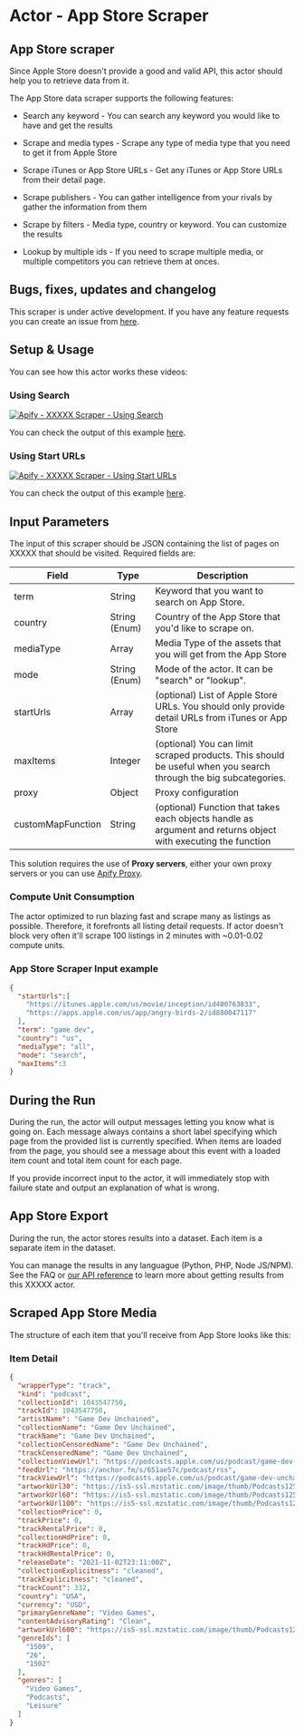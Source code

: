 # Actor - App Store Scraper

## App Store scraper

Since Apple Store doesn't provide a good and valid API, this actor should help you to retrieve data from it.

The App Store data scraper supports the following features:

-   Search any keyword - You can search any keyword you would like to have and get the results

-   Scrape and media types - Scrape any type of media type that you need to get it from Apple Store

-   Scrape iTunes or App Store URLs - Get any iTunes or App Store URLs from their detail page.

-   Scrape publishers - You can gather intelligence from your rivals by gather the information from them

-   Scrape by filters - Media type, country or keyword. You can customize the results

-   Lookup by multiple ids - If you need to scrape multiple media, or multiple competitors you can retrieve them at onces.

## Bugs, fixes, updates and changelog

This scraper is under active development. If you have any feature requests you can create an issue from [here](https://github.com/tugkan/appstore-scraper/issues).

## Setup & Usage

You can see how this actor works these videos:

### Using Search

[![Apify - XXXXX Scraper - Using Search](https://img.youtube.com/vi/7rpRBlIE--o/0.jpg)](https://www.youtube.com/watch?v=7rpRBlIE--o)

You can check the output of this example [here](https://api.apify.com/v2/datasets/AVTdGvcS2iOjDgAaV/items?clean=true&format=json).

### Using Start URLs

[![Apify - XXXXX Scraper - Using Start URLs](https://img.youtube.com/vi/ProePJ_1pwA/0.jpg)](https://www.youtube.com/watch?v=ProePJ_1pwA)

You can check the output of this example [here](https://api.apify.com/v2/datasets/yiZ9wm15WMTdmdH8L/items?clean=true&format=json).

## Input Parameters

The input of this scraper should be JSON containing the list of pages on XXXXX that should be visited. Required fields are:

| Field                | Type    | Description                                                                                                                                                                                                    |
| -------------------- | ------- | -------------------------------------------------------------------------------------------------------------------------------------------------------------------------------------------------------------- |
| term               | String  |  Keyword that you want to search on App Store.                                                                                                                                                       |
| country       | String (Enum) | Country of the App Store that you'd like to scrape on. |
| mediaType            | Array   |  Media Type of the assets that you will get from the App Store                                                                                                        |
| mode              | String (Enum) | Mode of the actor. It can be "search" or "lookup".                                                          |
| startUrls            | Array   | (optional) List of Apple Store URLs. You should only provide detail URLs from iTunes or App Store                                                                                                                 |
| maxItems             | Integer | (optional) You can limit scraped products. This should be useful when you search through the big subcategories.                                                                                                |
| proxy                | Object  | Proxy configuration                                                                                                                                                                                            |
| customMapFunction | String  | (optional) Function that takes each objects handle as argument and returns object with executing the function                                                                                                                     |

This solution requires the use of **Proxy servers**, either your own proxy servers or you can use [Apify Proxy](https://www.apify.com/docs/proxy).

### Compute Unit Consumption

The actor optimized to run blazing fast and scrape many as listings as possible. Therefore, it forefronts all listing detail requests. If actor doesn't block very often it'll scrape 100 listings in 2 minutes with ~0.01-0.02 compute units.

### App Store Scraper Input example

```json
{
  "startUrls":[
    "https://itunes.apple.com/us/movie/inception/id400763833",
    "https://apps.apple.com/us/app/angry-birds-2/id880047117"
  ],
  "term": "game dev",
  "country": "us",
  "mediaType": "all",
  "mode": "search",
  "maxItems":3
}


```

## During the Run

During the run, the actor will output messages letting you know what is going on. Each message always contains a short label specifying which page from the provided list is currently specified.
When items are loaded from the page, you should see a message about this event with a loaded item count and total item count for each page.

If you provide incorrect input to the actor, it will immediately stop with failure state and output an explanation of what is wrong.

## App Store Export

During the run, the actor stores results into a dataset. Each item is a separate item in the dataset.

You can manage the results in any languague (Python, PHP, Node JS/NPM). See the FAQ or <a href="https://www.apify.com/docs/api" target="blank">our API reference</a> to learn more about getting results from this XXXXX actor.

## Scraped App Store Media

The structure of each item that you'll receive from App Store looks like this:

### Item Detail

```json
{
  "wrapperType": "track",
  "kind": "podcast",
  "collectionId": 1043547750,
  "trackId": 1043547750,
  "artistName": "Game Dev Unchained",
  "collectionName": "Game Dev Unchained",
  "trackName": "Game Dev Unchained",
  "collectionCensoredName": "Game Dev Unchained",
  "trackCensoredName": "Game Dev Unchained",
  "collectionViewUrl": "https://podcasts.apple.com/us/podcast/game-dev-unchained/id1043547750?uo=4",
  "feedUrl": "https://anchor.fm/s/651ae57c/podcast/rss",
  "trackViewUrl": "https://podcasts.apple.com/us/podcast/game-dev-unchained/id1043547750?uo=4",
  "artworkUrl30": "https://is5-ssl.mzstatic.com/image/thumb/Podcasts125/v4/3e/ea/04/3eea0406-7b9f-30f6-c626-6b9a4cef5597/mza_16385274979335913443.jpg/30x30bb.jpg",
  "artworkUrl60": "https://is5-ssl.mzstatic.com/image/thumb/Podcasts125/v4/3e/ea/04/3eea0406-7b9f-30f6-c626-6b9a4cef5597/mza_16385274979335913443.jpg/60x60bb.jpg",
  "artworkUrl100": "https://is5-ssl.mzstatic.com/image/thumb/Podcasts125/v4/3e/ea/04/3eea0406-7b9f-30f6-c626-6b9a4cef5597/mza_16385274979335913443.jpg/100x100bb.jpg",
  "collectionPrice": 0,
  "trackPrice": 0,
  "trackRentalPrice": 0,
  "collectionHdPrice": 0,
  "trackHdPrice": 0,
  "trackHdRentalPrice": 0,
  "releaseDate": "2021-11-02T23:11:00Z",
  "collectionExplicitness": "cleaned",
  "trackExplicitness": "cleaned",
  "trackCount": 332,
  "country": "USA",
  "currency": "USD",
  "primaryGenreName": "Video Games",
  "contentAdvisoryRating": "Clean",
  "artworkUrl600": "https://is5-ssl.mzstatic.com/image/thumb/Podcasts125/v4/3e/ea/04/3eea0406-7b9f-30f6-c626-6b9a4cef5597/mza_16385274979335913443.jpg/600x600bb.jpg",
  "genreIds": [
    "1509",
    "26",
    "1502"
  ],
  "genres": [
    "Video Games",
    "Podcasts",
    "Leisure"
  ]
}
```
